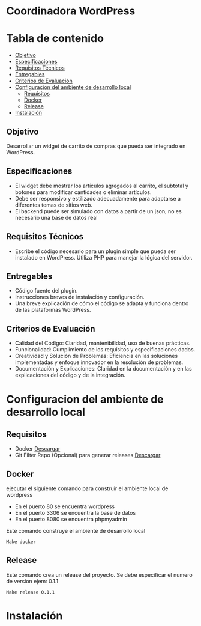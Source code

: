 # Coordinadora WordPress

# Tabla de contenido
- [Objetivo](#objetivo)
- [Especificaciones](#especificaciones)
- [Requisitos Técnicos](#requisitos-técnicos)
- [Entregables](#entregables)
- [Criterios de Evaluación](#criterios-de-evaluación)
- [Configuracion del ambiente de desarrollo local](#configuracion-del-ambiente-de-desarrollo-local)
    - [Requisitos](#requisitos)
    - [Docker](#docker)
    - [Release](#release)
- [Instalación](#instalación)

## Objetivo
Desarrollar un widget de carrito de compras que pueda ser integrado en WordPress.

## Especificaciones
- El widget debe mostrar los artículos agregados al carrito, el subtotal y botones para modificar cantidades o eliminar artículos.
- Debe ser responsivo y estilizado adecuadamente para adaptarse a diferentes temas de sitios web.
- El backend puede ser simulado con datos a partir de un json, no es necesario una base de datos real

## Requisitos Técnicos
- Escribe el código necesario para un plugin simple que pueda ser instalado en WordPress. Utiliza PHP para manejar la lógica del servidor.

## Entregables
- Código fuente del plugin.
- Instrucciones breves de instalación y configuración.
- Una breve explicación de cómo el código se adapta y funciona dentro de las plataformas WordPress.

## Criterios de Evaluación
- Calidad del Código: Claridad, mantenibilidad, uso de buenas prácticas.
- Funcionalidad: Cumplimiento de los requisitos y especificaciones dados.
- Creatividad y Solución de Problemas: Eficiencia en las soluciones implementadas y enfoque innovador en la resolución de problemas.
- Documentación y Explicaciones: Claridad en la documentación y en las explicaciones del código y de la integración.

# Configuracion del ambiente de desarrollo local

## Requisitos
- Docker [Descargar](https://www.docker.com/products/docker-desktop)
- Git Filter Repo (Opcional) para generar releases [Descargar](https://github.com/newren/git-filter-repo)

## Docker
ejecutar el siguiente comando para construir el ambiente local de wordpress
- En el puerto 80 se encuentra wordpress
- En el puerto 3306 se encuentra la base de datos
- En el puerto 8080 se encuentra phpmyadmin

Este comando construye el ambiente de desarrollo local
```shell
Make docker
```

## Release
Este comando crea un release del proyecto. Se debe especificar el numero de version ejem: 0.1.1
```shell
Make release 0.1.1
```

# Instalación